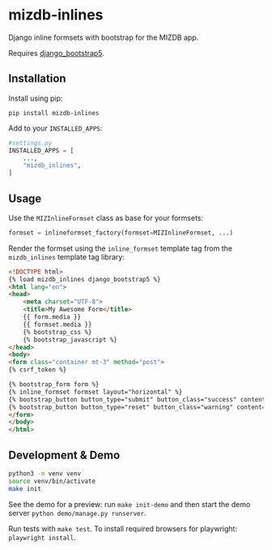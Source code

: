# mizdb-inlines
Django inline formsets with bootstrap for the MIZDB app.

Requires [django_bootstrap5](https://github.com/zostera/django-bootstrap5).

## Installation 
Install using pip:
```shell
pip install mizdb-inlines
```

Add to your `INSTALLED_APPS`:
```python
#settings.py
INSTALLED_APPS = [
    ...,
    "mizdb_inlines",
]
```

## Usage 
Use the `MIZInlineFormset` class as base for your formsets:
```python
formset = inlineformset_factory(formset=MIZInlineFormset, ...)
```

Render the formset using the `inline_formset` template tag from the `mizdb_inlines` template tag library:
```html
<!DOCTYPE html>
{% load mizdb_inlines django_bootstrap5 %}
<html lang="en">
<head>
    <meta charset="UTF-8">
    <title>My Awesome Form</title>
    {{ form.media }}
    {{ formset.media }}
    {% bootstrap_css %}
    {% bootstrap_javascript %}
</head>
<body>
<form class="container mt-3" method="post">
{% csrf_token %}

{% bootstrap_form form %}
{% inline_formset formset layout="horizontal" %}
{% bootstrap_button button_type="submit" button_class="success" content="Save" %}
{% bootstrap_button button_type="reset" button_class="warning" content="Reset" %}
</form>
</body>
</html>
```

## Development & Demo

```bash
python3 -m venv venv
source venv/bin/activate
make init
```

See the demo for a preview: run `make init-demo` and then start the demo server `python demo/manage.py runserver`.

Run tests with `make test`. To install required browsers for playwright: `playwright install`.